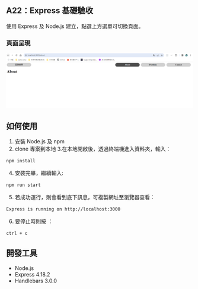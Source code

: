 ## A22：Express 基礎驗收
使用 Express 及 Node.js 建立，點選上方選單可切換頁面。

### 頁面呈現
![Index page about Restaurant List](./public/image/snapshot.png)

## 如何使用
1. 安裝 Node.js 及 npm
2. clone 專案到本地 3.在本地開啟後，透過終端機進入資料夾，輸入：

```bash
npm install
```

4. 安裝完畢，繼續輸入:

```bash
npm run start
```

5. 若成功運行，則會看到底下訊息，可複製網址至瀏覽器查看：

```bash
Express is running on http://localhost:3000
```

6. 要停止時則按 ：

```bash
ctrl + c
```

## 開發工具

- Node.js
- Express 4.18.2
- Handlebars 3.0.0
